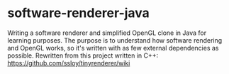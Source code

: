 # software-renderer-java
Writing a software renderer and simplified OpenGL clone in Java for learning purposes. The purpose is to understand how software rendering and OpenGL works, so it's written with as few external dependencies as possible. Rewritten from this project written in C++: https://github.com/ssloy/tinyrenderer/wiki
